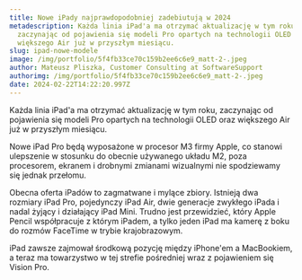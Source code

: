 ```yaml
---
title: Nowe iPady najprawdopodobniej zadebiutują w 2024
metadescription: Każda linia iPad'a ma otrzymać aktualizację w tym roku,
  zaczynając od pojawienia się modeli Pro opartych na technologii OLED oraz
  większego Air już w przyszłym miesiącu.
slug: ipad-nowe-modele
image: /img/portfolio/5f4fb33ce70c159b2ee6c6e9_matt-2-.jpeg
author: Mateusz Pliszka, Customer Consulting at SoftwareSupport
authorimg: /img/portfolio/5f4fb33ce70c159b2ee6c6e9_matt-2-.jpeg
date: 2024-02-22T14:22:20.997Z
---
```

Każda linia iPad'a ma otrzymać aktualizację w tym roku, zaczynając od pojawienia się modeli Pro opartych na technologii OLED oraz większego Air już w przyszłym miesiącu.

Nowe iPad Pro będą wyposażone w procesor M3 firmy Apple, co stanowi ulepszenie w stosunku do obecnie używanego układu M2, poza procesorem, ekranem i drobnymi zmianami wizualnymi nie spodziewamy się jednak przełomu.

Obecna oferta iPadów to zagmatwane i mylące zbiory. Istnieją dwa rozmiary iPad Pro, pojedynczy iPad Air, dwie generacje zwykłego iPada i nadal żyjący i działający iPad Mini. Trudno jest przewidzieć, który Apple Pencil współpracuje z którym iPadem, a tylko jeden iPad ma kamerę z boku do rozmów FaceTime w trybie krajobrazowym.

iPad zawsze zajmował środkową pozycję między iPhone'em a MacBookiem, a teraz ma towarzystwo w tej strefie pośredniej wraz z pojawieniem się Vision Pro.